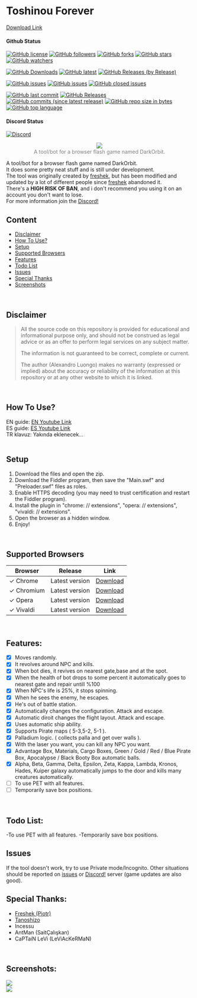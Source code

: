 # Toshinou Forever

<a href="https://github.com/PARSTURK/Toshinou-Forever/archive/master.zip">Download Link</a>

#### Github Status
[![GitHub license](https://img.shields.io/github/license/PARSTURK/Toshinou-Forever.svg)](https://github.com/PARSTURK/Toshinou-Forever)
[![GitHub followers](https://img.shields.io/github/followers/PARSTURK.svg?label=Follow&style=social)](https://github.com/PARSTURK/Toshinou-Forever)
[![GitHub forks](https://img.shields.io/github/forks/PARSTURK/Toshinou-Forever.svg?label=Fork&style=social)](https://github.com/PARSTURK/Toshinou-Forever/network)
[![GitHub stars](https://img.shields.io/github/stars/PARSTURK/Toshinou-Forever.svg?label=Stars&style=social)](https://github.com/PARSTURK/Toshinou-Forever/stargazers)
[![GitHub watchers](https://img.shields.io/github/watchers/PARSTURK/Toshinou-Forever.svg?label=Watch&style=social)](https://github.com/PARSTURK/Toshinou-Forever)

[![GitHub Downloads](https://img.shields.io/github/downloads/PARSTURK/Toshinou-Forever/total.svg)](https://github.com/PARSTURK/Toshinou-Forever)
[![GitHub latest](https://img.shields.io/github/downloads/PARSTURK/Toshinou-Forever/latest/total.svg)](https://github.com/PARSTURK/Toshinou-Forever)
[![GitHub Releases (by Release)](https://img.shields.io/github/downloads/PARSTURK/Toshinou-Forever/V0.1/total.svg)](https://github.com/PARSTURK/Toshinou-Forever/tree/V0.1)

[![GitHub issues](https://img.shields.io/github/issues/PARSTURK/Toshinou-Forever.svg)](https://github.com/PARSTURK/Toshinou-Forever/issues)
[![GitHub issues](https://img.shields.io/github/issues-raw/PARSTURK/Toshinou-Forever.svg)](https://github.com/PARSTURK/Toshinou-Forever)
[![GitHub closed issues](https://img.shields.io/github/issues-closed-raw/PARSTURK/Toshinou-Forever.svg)](https://github.com/PARSTURK/Toshinou-Forever)

[![GitHub last commit](https://img.shields.io/github/last-commit/PARSTURK/Toshinou-Forever.svg)](https://github.com/PARSTURK/Toshinou-Forever)
[![GitHub Releases](https://img.shields.io/github/release/PARSTURK/Toshinou-Forever.svg)](https://github.com/PARSTURK/Toshinou-Forever)
[![GitHub commits (since latest release)](https://img.shields.io/github/commits-since/PARSTURK/Toshinou-Forever/latest.svg)](https://github.com/PARSTURK/Toshinou-Forever)
[![GitHub repo size in bytes](https://img.shields.io/github/repo-size/PARSTURK/Toshinou-Forever.svg)](https://github.com/PARSTURK/Toshinou-Forever)
[![GitHub top language](https://img.shields.io/github/languages/top/PARSTURK/Toshinou-Forever.svg)](https://github.com/PARSTURK/Toshinou-Forever)

#### Discord Status
[![Discord](https://img.shields.io/discord/480800367093874688.svg)](https://discord.gg/W55bJkB)

<p align="center">
    <a href="https://github.com/PARSTURK/Toshinou-Forever/archive/master.zip">
    <img src="https://cdn.discordapp.com/icons/480800367093874688/b6b5f1400230b5257680ce12a3692dc6.png"/>
    <br/>
    </a>
  <span style="color: grey !important;">A tool/bot for a browser flash game named DarkOrbit.</span>
</p>

A tool/bot for a browser flash game named DarkOrbit.<br />
It does some pretty neat stuff and is still under development.<br />
The tool was originally created by [freshek](https://github.com/freshstudio), but has been modified and updated by a lot of different people since [freshek](https://github.com/freshstudio) abandoned it.<br />
There's a **HIGH RISK OF BAN**, and i don't recommend you using it on an account you don't want to lose.<br />
For more information join the [Discord!](https://discord.gg/W55bJkB)
<br />

## Content
- [Disclaimer](#disclaimer)
- [How To Use?](#how-to-use)
- [Setup](#setup)
- [Supported Browsers](#supported-browsers)
- [Features](#features)
- [Todo List](#todo-list)
- [Issues](#issues)
- [Special Thanks](#special-thanks)
- [Screenshots](#screenshots)
<br />

## Disclaimer
> All the source code on this repository is provided for educational and informational purpose only, and should not be construed as legal advice or as an offer to perform legal services on any subject matter.
> 
> The information is not guaranteed to be correct, complete or current. 
> 
> The author (Alexandro Luongo) makes no warranty (expressed or implied) about the accuracy or reliability of the information at this repository or at any other website to which it is linked.
<br />

## How To Use?
EN guide: [EN Youtube Link](https://youtu.be/sZOrfItRd2w) <br />
ES guide: [ES Youtube Link](https://youtu.be/4kp8v413634) <br />
TR klavuz: Yakında eklenecek... <br />
<br />

## Setup
1. Download the files and open the zip.
2. Download the Fiddler program, then save the "Main.swf" and "Preloader.swf" files as roles.
3. Enable HTTPS decoding (you may need to trust certification and restart the Fiddler program).
4. Install the plugin in "chrome: // extensions", "opera: // extensions", "vivaldi: // extensions".
5. Open the browser as a hidden window.
6. Enjoy!
<br />

## Supported Browsers

| Browser       | Release        | Link           |
| ------------- | -------------- | -------------- |
| ✓ Chrome        | Latest version | [Download](https://www.google.com/chrome/)   |
| ✓ Chromium      | Latest version | [Download](https://download-chromium.appspot.com/)   |
| ✓ Opera         | Latest version | [Download](https://www.opera.com/tr/download)   |
| ✓ Vivaldi       | Latest version | [Download](https://vivaldi.com/download/)   |
<br />

## Features:
- [x] Moves randomly.
- [x] It revolves around NPC and kills.
- [x] When bot dies, it revives on nearest gate,base and at the spot.
- [x] When the health of bot drops to some percent it automatically goes to nearest gate and repair untill %100
- [x] When NPC's life is 25%, it stops spinning.
- [x] When he sees the enemy, he escapes.
- [x] He's out of battle station.
- [x] Automatically changes the configuration. Attack and escape.
- [x] Automatic diroit changes the flight layout. Attack and escape.
- [x] Uses automatic ship ability.
- [x] Supports Pirate maps ( 5-3,5-2, 5-1 ).
- [x] Palladium logic. ( collects palla and get over walls ).
- [x] With the laser you want, you can kill any NPC you want.
- [x] Advantage Box, Materials, Cargo Boxes, Green / Gold / Red / Blue Pirate Box, Apocalypse / Black Booty Box automatic balls.
- [x] Alpha, Beta, Gamma, Delta, Epsilon, Zeta, Kappa, Lambda, Kronos, Hades, Kuiper galaxy automatically jumps to the door and kills many creatures automatically.
- [ ] To use PET with all features.
- [ ] Temporarily save box positions.
<br />

## Todo List:
-To use PET with all features.
-Temporarily save box positions.
<br />

## Issues
If the tool doesn't work, try to use Private mode/Incognito.
Other situations should be reported on [issues](../../issues) or [Discord!](https://discord.gg/W55bJkB) server (game updates are also good).
<br />

## Special Thanks:
- [Freshek (Piotr)](https://github.com/freshstudio)
- [Tanoshizo](https://github.com/Alph4rd)
- Incessu
- AntMan (SaitÇalışkan)
- CaPTaiN LeVi (LeViAcKeRMaN)
<br />

## Screenshots:
![](https://cdn.discordapp.com/attachments/452499849796124683/516327014559514639/unknown.png)
<br />
![](https://cdn.discordapp.com/attachments/452499849796124683/516310765100335104/unknown.png)
